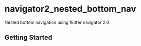 # navigator2_nested_bottom_nav

Nested bottom navigation using flutter navigator 2.0


## Getting Started

